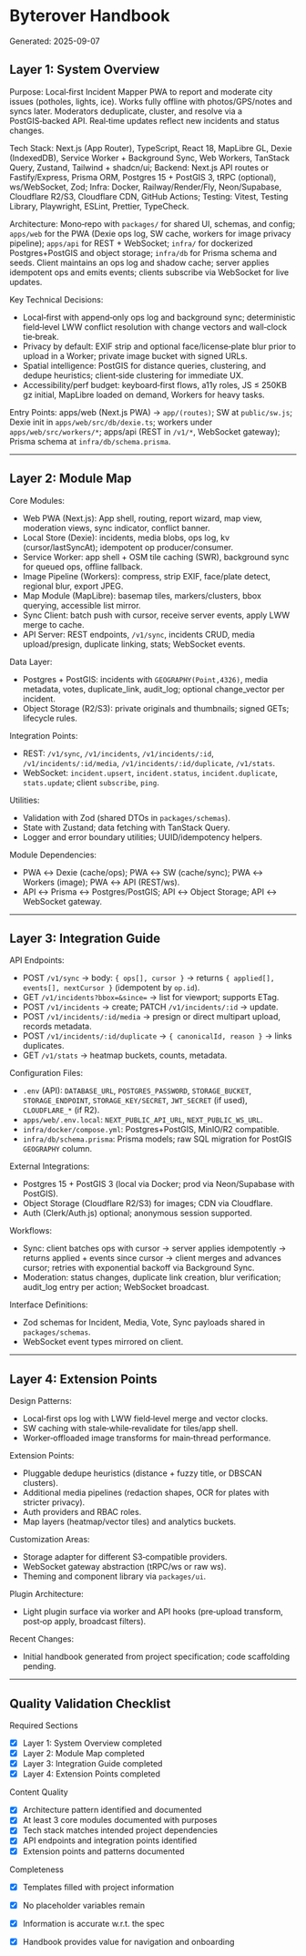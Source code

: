 # Byterover Handbook

Generated: 2025-09-07

## Layer 1: System Overview

Purpose: Local‑first Incident Mapper PWA to report and moderate city issues (potholes, lights, ice). Works fully offline with photos/GPS/notes and syncs later. Moderators deduplicate, cluster, and resolve via a PostGIS‑backed API. Real‑time updates reflect new incidents and status changes.

Tech Stack: Next.js (App Router), TypeScript, React 18, MapLibre GL, Dexie (IndexedDB), Service Worker + Background Sync, Web Workers, TanStack Query, Zustand, Tailwind + shadcn/ui; Backend: Next.js API routes or Fastify/Express, Prisma ORM, Postgres 15 + PostGIS 3, tRPC (optional), ws/WebSocket, Zod; Infra: Docker, Railway/Render/Fly, Neon/Supabase, Cloudflare R2/S3, Cloudflare CDN, GitHub Actions; Testing: Vitest, Testing Library, Playwright, ESLint, Prettier, TypeCheck.

Architecture: Mono‑repo with `packages/` for shared UI, schemas, and config; `apps/web` for the PWA (Dexie ops log, SW cache, workers for image privacy pipeline); `apps/api` for REST + WebSocket; `infra/` for dockerized Postgres+PostGIS and object storage; `infra/db` for Prisma schema and seeds. Client maintains an ops log and shadow cache; server applies idempotent ops and emits events; clients subscribe via WebSocket for live updates.

Key Technical Decisions:
- Local‑first with append‑only ops log and background sync; deterministic field‑level LWW conflict resolution with change vectors and wall‑clock tie‑break.
- Privacy by default: EXIF strip and optional face/license‑plate blur prior to upload in a Worker; private image bucket with signed URLs.
- Spatial intelligence: PostGIS for distance queries, clustering, and dedupe heuristics; client‑side clustering for immediate UX.
- Accessibility/perf budget: keyboard‑first flows, a11y roles, JS ≤ 250KB gz initial, MapLibre loaded on demand, Workers for heavy tasks.

Entry Points: apps/web (Next.js PWA) → `app/(routes)`; SW at `public/sw.js`; Dexie init in `apps/web/src/db/dexie.ts`; workers under `apps/web/src/workers/*`; apps/api (REST in `/v1/*`, WebSocket gateway); Prisma schema at `infra/db/schema.prisma`.

---

## Layer 2: Module Map

Core Modules:
- Web PWA (Next.js): App shell, routing, report wizard, map view, moderation views, sync indicator, conflict banner.
- Local Store (Dexie): incidents, media blobs, ops log, kv (cursor/lastSyncAt); idempotent op producer/consumer.
- Service Worker: app shell + OSM tile caching (SWR), background sync for queued ops, offline fallback.
- Image Pipeline (Workers): compress, strip EXIF, face/plate detect, regional blur, export JPEG.
- Map Module (MapLibre): basemap tiles, markers/clusters, bbox querying, accessible list mirror.
- Sync Client: batch push with cursor, receive server events, apply LWW merge to cache.
- API Server: REST endpoints, `/v1/sync`, incidents CRUD, media upload/presign, duplicate linking, stats; WebSocket events.

Data Layer:
- Postgres + PostGIS: incidents with `GEOGRAPHY(Point,4326)`, media metadata, votes, duplicate_link, audit_log; optional change_vector per incident.
- Object Storage (R2/S3): private originals and thumbnails; signed GETs; lifecycle rules.

Integration Points:
- REST: `/v1/sync`, `/v1/incidents`, `/v1/incidents/:id`, `/v1/incidents/:id/media`, `/v1/incidents/:id/duplicate`, `/v1/stats`.
- WebSocket: `incident.upsert`, `incident.status`, `incident.duplicate`, `stats.update`; client `subscribe`, `ping`.

Utilities:
- Validation with Zod (shared DTOs in `packages/schemas`).
- State with Zustand; data fetching with TanStack Query.
- Logger and error boundary utilities; UUID/idempotency helpers.

Module Dependencies:
- PWA ↔ Dexie (cache/ops); PWA ↔ SW (cache/sync); PWA ↔ Workers (image); PWA ↔ API (REST/ws).
- API ↔ Prisma ↔ Postgres/PostGIS; API ↔ Object Storage; API ↔ WebSocket gateway.

---

## Layer 3: Integration Guide

API Endpoints:
- POST `/v1/sync` → body: `{ ops[], cursor }` → returns `{ applied[], events[], nextCursor }` (idempotent by `op.id`).
- GET `/v1/incidents?bbox=&since=` → list for viewport; supports ETag.
- POST `/v1/incidents` → create; PATCH `/v1/incidents/:id` → update.
- POST `/v1/incidents/:id/media` → presign or direct multipart upload, records metadata.
- POST `/v1/incidents/:id/duplicate` → `{ canonicalId, reason }` → links duplicates.
- GET `/v1/stats` → heatmap buckets, counts, metadata.

Configuration Files:
- `.env` (API): `DATABASE_URL`, `POSTGRES_PASSWORD`, `STORAGE_BUCKET`, `STORAGE_ENDPOINT`, `STORAGE_KEY/SECRET`, `JWT_SECRET` (if used), `CLOUDFLARE_*` (if R2).
- `apps/web/.env.local`: `NEXT_PUBLIC_API_URL`, `NEXT_PUBLIC_WS_URL`.
- `infra/docker/compose.yml`: Postgres+PostGIS, MinIO/R2 compatible.
- `infra/db/schema.prisma`: Prisma models; raw SQL migration for PostGIS `GEOGRAPHY` column.

External Integrations:
- Postgres 15 + PostGIS 3 (local via Docker; prod via Neon/Supabase with PostGIS).
- Object Storage (Cloudflare R2/S3) for images; CDN via Cloudflare.
- Auth (Clerk/Auth.js) optional; anonymous session supported.

Workflows:
- Sync: client batches ops with cursor → server applies idempotently → returns applied + events since cursor → client merges and advances cursor; retries with exponential backoff via Background Sync.
- Moderation: status changes, duplicate link creation, blur verification; audit_log entry per action; WebSocket broadcast.

Interface Definitions:
- Zod schemas for Incident, Media, Vote, Sync payloads shared in `packages/schemas`.
- WebSocket event types mirrored on client.

---

## Layer 4: Extension Points

Design Patterns:
- Local‑first ops log with LWW field‑level merge and vector clocks.
- SW caching with stale‑while‑revalidate for tiles/app shell.
- Worker‑offloaded image transforms for main‑thread performance.

Extension Points:
- Pluggable dedupe heuristics (distance + fuzzy title, or DBSCAN clusters).
- Additional media pipelines (redaction shapes, OCR for plates with stricter privacy).
- Auth providers and RBAC roles.
- Map layers (heatmap/vector tiles) and analytics buckets.

Customization Areas:
- Storage adapter for different S3‑compatible providers.
- WebSocket gateway abstraction (tRPC/ws or raw ws).
- Theming and component library via `packages/ui`.

Plugin Architecture:
- Light plugin surface via worker and API hooks (pre‑upload transform, post‑op apply, broadcast filters).

Recent Changes:
- Initial handbook generated from project specification; code scaffolding pending.

---

## Quality Validation Checklist

Required Sections
- [x] Layer 1: System Overview completed
- [x] Layer 2: Module Map completed
- [x] Layer 3: Integration Guide completed
- [x] Layer 4: Extension Points completed

Content Quality
- [x] Architecture pattern identified and documented
- [x] At least 3 core modules documented with purposes
- [x] Tech stack matches intended project dependencies
- [x] API endpoints and integration points identified
- [x] Extension points and patterns documented

Completeness
- [x] Templates filled with project information
- [x] No placeholder variables remain
- [x] Information is accurate w.r.t. the spec
- [x] Handbook provides value for navigation and onboarding

